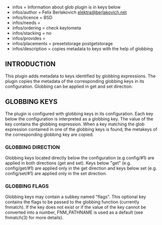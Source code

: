 - infos = Information about glob plugin is in keys below
- infos/author = Felix Berlakovich <elektra@berlakovich.net>
- infos/licence = BSD
- infos/needs =
- infos/ordering = check keytometa
- infos/stacking = no
- infos/provides = 
- infos/placements = presetstorage postgetstorage
- infos/description = copies metadata to keys with the help of globbing

## INTRODUCTION ##

This plugin adds metadata to keys identified by globbing expressions. The plugin copies the metadata of the 
corresponding globbing keys in its configuration. Globbing can be applied in get and set direction.



## GLOBBING KEYS ##

The plugin is configured with globbing keys in its configuration. Each key below the configuration is
interpreted as a globbing key. The value of the key contains the globbing expression. When a key matching 
the glob expression contained in one of the globbing keys is found, the metakeys of the corresponding 
globbing key are copied.

### GLOBBING DIRECTION ###

Globbing keys located directly below the configuration (e.g config/#1) are applied in both directions
(get and set). Keys below "get" (e.g. config/get/#1) are applied only in the get direction and keys below set
(e.g. config/set/#1) are applied only in the set direction. 

### GLOBBING FLAGS ###

Globbing keys may contain a subkey named "flags". This optional key contains the flags to be passed to the
globbing function (currently fnmatch). If the key does not exist or if the value of the key cannot be
converted into a number, FNM_PATHNAME is used as a default (see fnmatch(3) for more details). 
 
